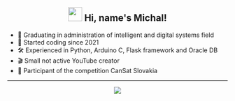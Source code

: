 <h2 align="center"><img src="https://cdn3.emoji.gg/emojis/2811-duckyflippers.gif" height="32px"> Hi, name's Michal!</h2>

- 📖 Graduating in administration of intelligent and digital systems field
- 👶 Started coding since 2021
- 🛠 Experienced in Python, Arduino C, Flask framework and Oracle DB
- 🎬 Small not active YouTube creator
- 🚀 Participant of the competition CanSat Slovakia 
-------

<p align="center">
    <img align="center" src="https://private-readme-stats-lovat.vercel.app/api/top-langs/?username=TNejk&layout=compact&theme=transparent&hide_title=true&hide_border=true&show_icons=true" />
</p>
